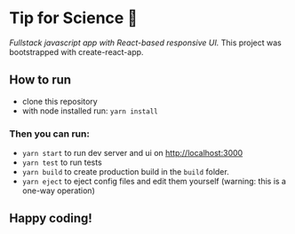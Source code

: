 # Tip for Science 🎯

*Fullstack javascript app with React-based responsive UI.*
This project was bootstrapped with create-react-app.

## How to run
- clone this repository
- with node installed run: `yarn install`

### Then you can run:
- `yarn start` to run dev server and ui on [http://localhost:3000](http://localhost:3000)
- `yarn test` to run tests
- `yarn build` to create production build in the `build` folder.
- `yarn eject` to eject config files and edit them yourself (warning: this is a one-way operation)

## Happy coding!
